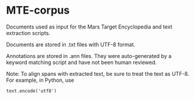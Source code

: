 # MTE-corpus
Documents used as input for the Mars Target Encyclopedia and text
extraction scripts.

Documents are stored in .txt files with UTF-8 format.

Annotations are stored in .ann files.  They were auto-generated by a
keyword matching script and have not been human reviewed.

Note: To align spans with extracted text, be sure to treat the text as
UTF-8.  For example, in Python, use

   `text.encode('utf8')`
  
